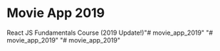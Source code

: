 # Movie App 2019

React JS Fundamentals Course (2019 Update!)"# movie_app_2019" 
"# movie_app_2019" 
"# movie_app_2019" 
